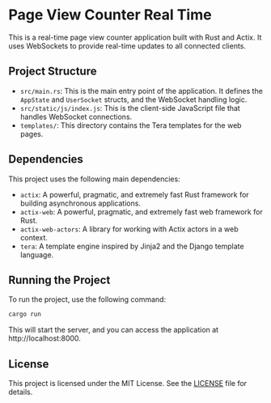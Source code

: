 # Page View Counter Real Time

This is a real-time page view counter application built with Rust and Actix. It uses WebSockets to provide real-time updates to all connected clients.

## Project Structure

- `src/main.rs`: This is the main entry point of the application. It defines the `AppState` and `UserSocket` structs, and the WebSocket handling logic.
- `src/static/js/index.js`: This is the client-side JavaScript file that handles WebSocket connections.
- `templates/`: This directory contains the Tera templates for the web pages.

## Dependencies

This project uses the following main dependencies:

- `actix`: A powerful, pragmatic, and extremely fast Rust framework for building asynchronous applications.
- `actix-web`: A powerful, pragmatic, and extremely fast web framework for Rust.
- `actix-web-actors`: A library for working with Actix actors in a web context.
- `tera`: A template engine inspired by Jinja2 and the Django template language.

## Running the Project

To run the project, use the following command:

```sh
cargo run
```
This will start the server, and you can access the application at http://localhost:8000.

## License

This project is licensed under the MIT License. See the [LICENSE](LICENSE) file for details.
